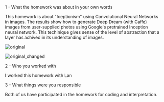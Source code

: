 1 - What the homework was about in your own words

This homework is about "Iceptionism" using Convolutional Neural Networks in images. 
The results show how to generate Deep Dream (with Caffe) images from user-supplied photos using Google's pretrained Inception neural network. 
This techinique gives sense of the level of abstraction that a layer has achived in its understanding of images.

![original](https://user-images.githubusercontent.com/60155597/101865499-6f890e00-3b44-11eb-800d-016345ab78af.jpg)

![original_changed](https://user-images.githubusercontent.com/60155597/101865500-7021a480-3b44-11eb-81b6-0c02e15babdd.jpg)



2 - Who you worked with 

I worked this homework with Lan

3 - What things were you responsible 

Both of us have participated in the homework for coding and interpretation. 

